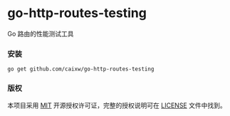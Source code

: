 go-http-routes-testing
======

Go 路由的性能测试工具



### 安装

```shell
go get github.com/caixw/go-http-routes-testing
```



### 版权

本项目采用 [MIT](https://opensource.org/licenses/MIT) 开源授权许可证，完整的授权说明可在 [LICENSE](LICENSE) 文件中找到。
